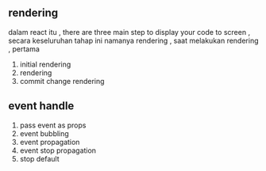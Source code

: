 ##  rendering ## 
dalam react itu , there are three main step to display your code to screen , secara keseluruhan tahap ini namanya rendering 
, saat melakukan rendering , pertama 
1. initial rendering 
2. rendering
3. commit change rendering

## event handle ##
1. pass event as props
2. event bubbling
3. event propagation
4. event stop propagation
5. stop default 

